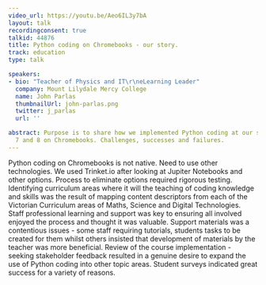 ```yaml
---
video_url: https://youtu.be/Aeo6IL3y7bA
layout: talk
recordingconsent: true
talkid: 44876
title: Python coding on Chromebooks - our story.
track: education
type: talk

speakers:
- bio: "Teacher of Physics and IT\r\neLearning Leader"
  company: Mount Lilydale Mercy College
  name: John Parlas
  thumbnailUrl: john-parlas.png
  twitter: j_parlas
  url: ''

abstract: Purpose is to share how we implemented Python coding at our school for Yrs
  7 and 8 on Chromebooks. Challenges, successes and failures.
---
```

Python coding on Chromebooks is not native. Need to use other technologies. We used Trinket.io after looking at Jupiter Notebooks and other options. Process to eliminate options required rigorous testing.
Identifying curriculum areas where it will the teaching of coding knowledge and skills was the result of mapping content descriptors from each of the Victorian Curriculum areas of Maths, Science and Digital Technologies.
Staff professional learning and support was key to ensuring all involved enjoyed the process and thought it was valuable.
Support materials was a contentious issues - some staff requiring tutorials, students tasks to be created for them whilst others insisted that development of materials by the teacher was more beneficial.
Review of the course implementation - seeking stakeholder feedback resulted in a genuine desire to expand the use of Python coding into other topic areas.
Student surveys indicated great success for a variety of reasons.
